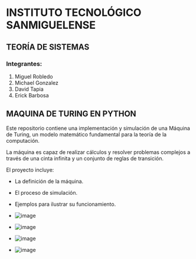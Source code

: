 # INSTITUTO TECNOLÓGICO SANMIGUELENSE

## TEORÍA DE SISTEMAS

### Integrantes:
1. Miguel Robledo
2. Michael Gonzalez
3. David Tapia
4. Erick Barbosa

## MAQUINA DE TURING EN PYTHON

Este repositorio contiene una implementación y simulación de una Máquina de Turing, un modelo matemático fundamental para la teoría de la computación.

La máquina es capaz de realizar cálculos y resolver problemas complejos a través de una cinta infinita y un conjunto de reglas de transición.

El proyecto incluye:
- La definición de la máquina.
- El proceso de simulación.
- Ejemplos para ilustrar su funcionamiento.

- ![image](https://github.com/user-attachments/assets/06e6607e-cfdf-49d4-be60-bffaccc42ce6)

- ![image](https://github.com/user-attachments/assets/e1a892be-6c98-4400-a7ca-34df998166e3)

- ![image](https://github.com/user-attachments/assets/bd587e32-3540-47fb-acb4-5984aaffa7ea)

- ![image](https://github.com/user-attachments/assets/ba214b8d-da30-4852-9cdd-52f2bdaadce7)




